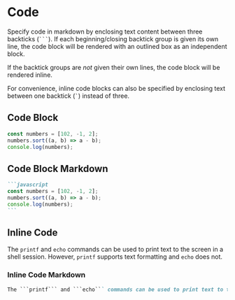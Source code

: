 # Code

Specify code in markdown by enclosing text content between three backticks (<code>\`\`\`</code>).  If each beginning/closing backtick group is given its own line, the code block will be rendered with an outlined box as an independent block.  

If the backtick groups are *not* given their own lines, the code block will be rendered inline.

For convenience, inline code blocks can also be specified by enclosing text between one backtick (<code>\`</code>) instead of three.

## Code Block

```javascript
const numbers = [102, -1, 2]; 
numbers.sort((a, b) => a - b);
console.log(numbers);
```

## Code Block Markdown

````markdown
```javascript
const numbers = [102, -1, 2];
numbers.sort((a, b) => a - b);
console.log(numbers);
```
````

## Inline Code

The ```printf``` and ```echo``` commands can be used to print text to the screen in a shell session.  However, `printf` supports text formatting and `echo` does not.

### Inline Code Markdown

````markdown
The ```printf``` and ```echo``` commands can be used to print text to the screen in a shell session.  However, `printf` supports text formatting and `echo` does not.
````